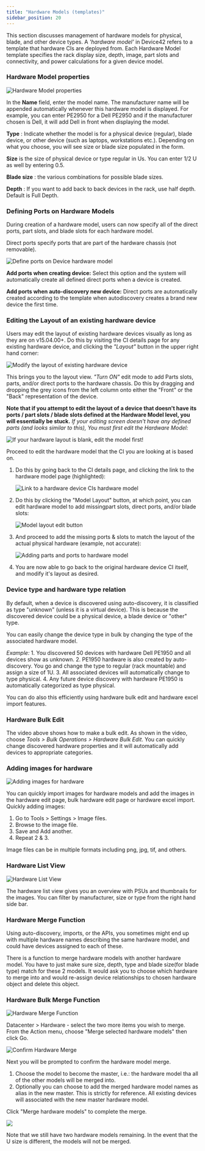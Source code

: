 ```yaml
---
title: "Hardware Models (templates)"
sidebar_position: 20
---
```


This section discusses management of hardware models for physical, blade, and other device types. A _'hardware model'_ in Device42 refers to a template that hardware CIs are deployed from. Each Hardware Model template specifies the rack display size, depth, image, part slots and connectivity, and power calculations for a given device model.

### Hardware Model properties

![Hardware Model properties](/assets/images/Add_edit_hardware_model.PNG)

In the **Name** field, enter the model name. The manufacturer name will be appended automatically whenever this hardware model is displayed. For example, you can enter PE2950 for a Dell PE2950 and if the manufacturer chosen is Dell, it will add Dell in front when displaying the model.

**Type** : Indicate whether the model is for a physical device (regular), blade device, or other device (such as laptops, workstations etc.). Depending on what you choose, you will see size or blade size populated in the form.

**Size** is the size of physical device or type regular in Us. You can enter 1/2 U as well by entering 0.5.

**Blade size** : the various combinations for possible blade sizes.

**Depth** : If you want to add back to back devices in the rack, use half depth. Default is Full Depth.

### Defining Ports on Hardware Models

During creation of a hardware model, users can now specify all of the direct ports, part slots, and blade slots for each hardware model.

Direct ports specify ports that are part of the hardware chassis (not removable).

![Define ports on Device hardware model](/assets/images/add_device_hardware_model_blade_HL.png)

**Add ports when creating device:** Select this option and the system will automatically create all defined direct ports when a device is created.

**Add ports when auto-discovery new device:** Direct ports are automatically created according to the template when autodiscovery creates a brand new device the first time.

### Editing the Layout of an existing hardware device

Users may edit the layout of existing hardware devices visually as long as they are on v15.04.00+. Do this by visiting the CI details page for any existing hardware device, and clicking the _"Layout"_ button in the upper right hand corner:

![Modify the layout of existing hardware device](/assets/images/edit_existing_hardware_device_Layout_button-HL.png)

This brings you to the layout view. _"Turn ON"_ edit mode to add Parts slots, parts, and/or direct ports to the hardware chassis. Do this by dragging and dropping the grey icons from the left column onto either the "Front" or the "Back" representation of the device.

**Note that if you attempt to edit the layout of a device that doesn't have its ports / part slots / blade slots defined at the Hardware Model level, you will essentially be stuck.** _If your editing screen doesn't have any defined parts (and looks similar to this), You must first edit the Hardware Model:_

![If your hardware layout is blank, edit the model first!](/assets/images/blank_model_layout_existing_hardware.PNG)

Proceed to edit the hardware model that the CI you are looking at is based on.

1. Do this by going back to the CI details page, and clicking the link to the hardware model page (highlighted):
    
    ![Link to a hardware device CIs hardware model](/assets/images/device_CI_page_EDIT_HW_MODEL.PNG)
2. Do this by clicking the "Model Layout" button, at which point, you can edit hardware model to add missingpart slots, direct ports, and/or blade slots:
    
    ![Model layout edit button](/assets/images/edit_hardware_model_layout_button_existing_hardware.png)
3. And proceed to add the missing ports & slots to match the layout of the actual physical hardware (example, not accurate):
    
    ![Adding parts and ports to hardware model](/assets/images/edit_existing_hardware_model_layout_arrows.png)
4. You are now able to go back to the original hardware device CI itself, and modify it's layout as desired.

### Device type and hardware type relation

By default, when a device is discovered using auto-discovery, it is classified as type "unknown" (unless it is a virtual device). This is because the discovered device could be a physical device, a blade device or "other" type.

You can easily change the device type in bulk by changing the type of the associated hardware model.

_Example:_ 1. You discovered 50 devices with hardware Dell PE1950 and all devices show as unknown. 2. PE1950 hardware is also created by auto-discovery. You go and change the type to regular (rack mountable) and assign a size of 1U. 3. All associated devices will automatically change to type physical. 4. Any future device discovery with hardware PE1950 is automatically categorized as type physical.

You can do also this efficiently using hardware bulk edit and hardware excel import features.

### Hardware Bulk Edit

The video above shows how to make a bulk edit. As shown in the video, choose _Tools > Bulk Operations > Hardware Bulk Edit_. You can quickly change discovered hardware properties and it will automatically add devices to appropriate categories.

### Adding images for hardware

![Adding images for hardware](/assets/images/wpid4460-Adding_images_for_hardware.png)

You can quickly import images for hardware models and add the images in the hardware edit page, bulk hardware edit page or hardware excel import. Quickly adding images:

1. Go to Tools > Settings > Image files.
2. Browse to the image file.
3. Save and Add another.
4. Repeat 2 & 3.

Image files can be in multiple formats including png, jpg, tif, and others.

### Hardware List View

![Hardware List View](/assets/images/wpid4464-Hardware_List_View.png)

The hardware list view gives you an overview with PSUs and thumbnails for the images. You can filter by manufacturer, size or type from the right hand side bar.

### Hardware Merge Function

Using auto-discovery, imports, or the APIs, you sometimes might end up with multiple hardware names describing the same hardware model, and could have devices assigned to each of these.

There is a function to merge hardware models with another hardware model. You have to just make sure size, depth, type and blade size(for blade type) match for these 2 models. It would ask you to choose which hardware to merge into and would re-assign device relationships to chosen hardware object and delete this object.

### Hardware Bulk Merge Function

![Hardware Merge Function](/assets/images/merge_hardware_models_2018v15.png)

Datacenter > Hardware - select the two more items you wish to merge. From the Action menu, choose "Merge selected hardware models" then click Go.

![Confirm Hardware Merge](/assets/images/Confirm_Hardware_Merge_2018v15.PNG)

Next you will be prompted to confirm the hardware model merge.

1. Choose the model to become the master, i.e.: the hardware model tha all of the other models will be merged into.
2. Optionally you can choose to add the merged hardware model names as alias in the new master. This is strictly for reference. All existing devices will associated with the new master hardware model.

Click "Merge hardware models" to complete the merge.

![](/assets/images/wpid4461-after-merge.png)

Note that we still have two hardware models remaining. In the event that the U size is different, the models will not be merged.
